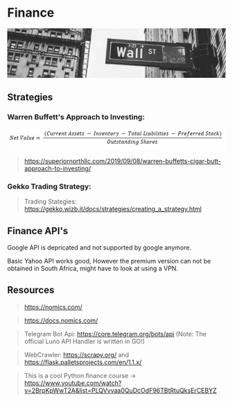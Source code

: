 # Finance

![](Images/wallstreet.png)

## Strategies ##

### Warren Buffett's Approach to Investing: ###

![](Images/cigarbutt.jpg)

> https://superiornorthllc.com/2019/09/08/warren-buffetts-cigar-butt-approach-to-investing/

### Gekko Trading Strategy: ###

> Trading Stategies: https://gekko.wizb.it/docs/strategies/creating_a_strategy.html

## Finance API's ##

Google API is depricated and not supported by google anymore.

Basic Yahoo API works good, However the premium version can not be obtained in South Africa, might have to look at using a VPN.

## Resources ##

>https://nomics.com/ 

>https://docs.nomics.com/

> Telegram Bot Api: https://core.telegram.org/bots/api
(Note: The official Luno API Handler is written in GO!)

> WebCrawler: https://scrapy.org/ and https://flask.palletsprojects.com/en/1.1.x/

> This is a cool Python finance course -> https://www.youtube.com/watch?v=2BrpKpWwT2A&list=PLQVvvaa0QuDcOdF96TBtRtuQksErCEBYZ
